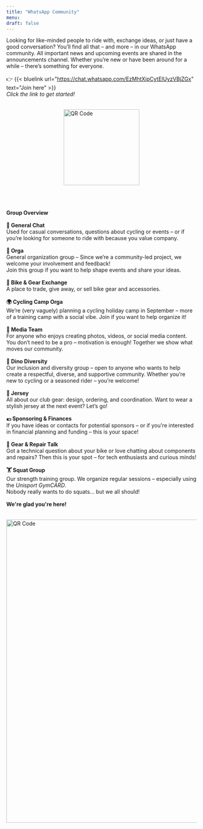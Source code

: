 ```yaml
---
title: "WhatsApp Community"
menu:
draft: false
---
```


Looking for like-minded people to ride with, exchange ideas, or just have a good conversation? You’ll find all that – and more – in our WhatsApp community. All important news and upcoming events are shared in the announcements channel. Whether you’re new or have been around for a while – there’s something for everyone.  
<div style="margin-top: 1.0rem;"></div>

👉 {{< bluelink url="https://chat.whatsapp.com/EzMhtXipCytEIUyzVBjZGx" text="Join here" >}}  
*Click the link to get started!*

<div style="margin-top: 1.0rem;"></div>

<div style="margin-top: 2rem;">
  <img src="/images/Whatsappqrcode.png" alt="QR Code" width="200" style="display: block; margin: 0 auto;">
</div>

<div style="margin-top: 4.0rem;"></div>

**Group Overview**  
<div style="margin-top: 1.0rem;"></div>

**💬 General Chat**  
Used for casual conversations, questions about cycling or events – or if you’re looking for someone to ride with because you value company.  
<div style="margin-top: 1.0rem;"></div>

**🧠 Orga**  
General organization group – Since we’re a community-led project, we welcome your involvement and feedback!  
Join this group if you want to help shape events and share your ideas.  
<div style="margin-top: 1.0rem;"></div>

**🔄 Bike & Gear Exchange**  
A place to trade, give away, or sell bike gear and accessories.  
<div style="margin-top: 1.0rem;"></div>

**🌍 Cycling Camp Orga**  
We’re (very vaguely) planning a cycling holiday camp in September – more of a training camp with a social vibe. Join if you want to help organize it!  
<div style="margin-top: 1.0rem;"></div>

**🎥 Media Team**  
For anyone who enjoys creating photos, videos, or social media content. You don’t need to be a pro – motivation is enough! Together we show what moves our community.  
<div style="margin-top: 1.0rem;"></div>

**🦕 Dino Diversity**  
Our inclusion and diversity group – open to anyone who wants to help create a respectful, diverse, and supportive community. Whether you’re new to cycling or a seasoned rider – you’re welcome!  
<div style="margin-top: 1.0rem;"></div>

**👕 Jersey**  
All about our club gear: design, ordering, and coordination. Want to wear a stylish jersey at the next event? Let’s go!  
<div style="margin-top: 1.0rem;"></div>

**💶 Sponsoring & Finances**  
If you have ideas or contacts for potential sponsors – or if you're interested in financial planning and funding – this is your space!  
<div style="margin-top: 1.0rem;"></div>

**🔧 Gear & Repair Talk**  
Got a technical question about your bike or love chatting about components and repairs? Then this is your spot – for tech enthusiasts and curious minds!  
<div style="margin-top: 1.0rem;"></div>

**🏋️ Squat Group**  
Our strength training group. We organize regular sessions – especially using the *Unisport GymCARD*.  
Nobody really wants to do squats… but we all should!  
<div style="margin-top: 1.0rem;"></div>

**We're glad you're here!**
<div style="margin-top: 1.0rem;"></div>

<div style="margin-top: 2rem; text-align: left;">
  <img src="/images/background.jpg" alt="QR Code" width="800">
</div>
